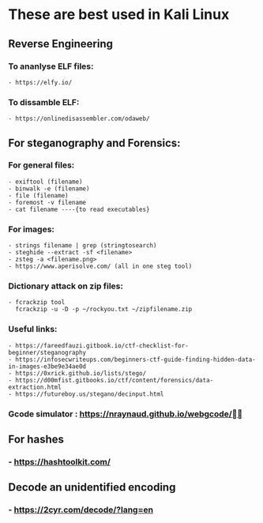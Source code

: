 # **These are best used in Kali Linux**

## **Reverse Engineering**
  ### To ananlyse ELF files:
    - https://elfy.io/
  ### To dissamble ELF:
    - https://onlinedisassembler.com/odaweb/

## **For steganography and Forensics:**

  ### For general files:
    - exiftool (filename)
    - binwalk -e (filename)
    - file (filename)
    - foremost -v filename
    - cat filename ----{to read executables}
  ### For images:
    - strings filename | grep (stringtosearch)
    - steghide --extract -sf <filename>
    - zsteg -a <filename.png>
    - https://www.aperisolve.com/ (all in one steg tool)
    
  ### Dictionary attack on zip files:
    - fcrackzip tool 
      fcrackzip -u -D -p ~/rockyou.txt ~/zipfilename.zip
    
  ### Useful links:
    - https://fareedfauzi.gitbook.io/ctf-checklist-for-beginner/steganography
    - https://infosecwriteups.com/beginners-ctf-guide-finding-hidden-data-in-images-e3be9e34ae0d
    - https://0xrick.github.io/lists/stego/
    - https://d00mfist.gitbooks.io/ctf/content/forensics/data-extraction.html
    - https://futureboy.us/stegano/decinput.html

  ### Gcode simulator : https://nraynaud.github.io/webgcode/
  
  
  ## **For hashes**
  
  ### - https://hashtoolkit.com/
  
  ## **Decode an unidentified encoding**
  ### - https://2cyr.com/decode/?lang=en
  
 
